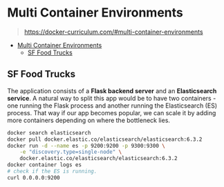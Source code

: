 # Multi Container Environments

> <https://docker-curriculum.com/#multi-container-environments>

- [Multi Container Environments](#multi-container-environments)
  - [SF Food Trucks](#sf-food-trucks)

## SF Food Trucks

The application consists of a **Flask backend server** and an **Elasticsearch
service**. A natural way to split this app would be to have two containers -
one running the Flask process and another running the Elasticsearch (ES)
process. That way if our app becomes popular, we can scale it by adding more
containers depending on where the bottleneck lies.

```sh
docker search elasticsearch
docker pull docker.elastic.co/elasticsearch/elasticsearch:6.3.2
docker run -d --name es -p 9200:9200 -p 9300:9300 \
    -e "discovery.type=single-node" \
    docker.elastic.co/elasticsearch/elasticsearch:6.3.2
docker container logs es
# check if the ES is running.
curl 0.0.0.0:9200
```
